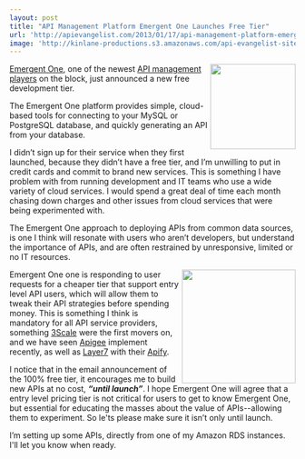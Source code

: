 ```yaml
---
layout: post
title: "API Management Platform Emergent One Launches Free Tier"
url: 'http://apievangelist.com/2013/01/17/api-management-platform-emergent-one-launches-free-tier/'
image: 'http://kinlane-productions.s3.amazonaws.com/api-evangelist-site/blog/emergent-one-logo.png'
---
```


[<img class="c1" src="http://kinlane-productions.s3.amazonaws.com/api-evangelist-site/serviceproviders/emergent-one-logo.png" alt="" width="150" align="right" />][1]

[Emergent One][1], one of the newest [API management players][2] on the block, just announced a new free development tier.

The Emergent One platform provides simple, cloud-based tools for connecting to your MySQL or PostgreSQL database, and quickly generating an API from your database.

I didn’t sign up for their service when they first launched, because they didn’t have a free tier, and I’m unwilling to put in credit cards and commit to brand new services. This is something I have problem with from running development and IT teams who use a wide variety of cloud services. I would spend a great deal of time each month chasing down charges and other issues from cloud services that were being experimented with.

The Emergent One approach to deploying APIs from common data sources, is one I think will resonate with users who aren’t developers, but understand the importance of APIs, and are often restrained by unresponsive, limited or no IT resources.

[<img class="c1" src="https://s3.amazonaws.com/kinlane-productions/api-service-providers/emergent-one/Emergent-One-Get-Started.png" alt="" width="200" align="right" />][3]

Emergent One one is responding to user requests for a cheaper tier that support entry level API users, which will allow them to tweak their API strategies before spending money. This is something I think is mandatory for all API service providers, something [3Scale][4] were the first movers on, and we have seen [Apigee][5] implement recently, as well as [Layer7][6] with their [Apify][7].

I notice that in the email announcement of the 100% free tier, it encourages me to build new APIs at no cost, **_“until launch”_**. I hope Emergent One will agree that a entry level pricing tier is not critical for users to get to know Emergent One, but essential for educating the masses about the value of APIs--allowing them to experiment. So le'ts please make sure it isn’t only until launch.

I’m setting up some APIs, directly from one of my Amazon RDS instances.   I'll let you know when ready.

   [1]: http://www.emergentone.com/
   [2]: /2012/06/15/api-service-provider-roundup-for-2012/
   [3]: https://emergentapi.com/cp/register?type=internal
   [4]: http://3scale.net/
   [5]: http://apigee.com/about/pricing
   [6]: /serviceproviders/layer_7_technologies.php
   [7]: http://www.apify.co/

